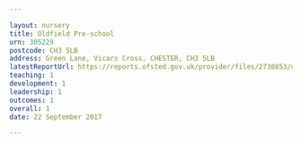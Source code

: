 ```yaml
---

layout: nursery
title: Oldfield Pre-school
urn: 305229
postcode: CH3 5LB
address: Green Lane, Vicars Cross, CHESTER, CH3 5LB
latestReportUrl: https://reports.ofsted.gov.uk/provider/files/2730853/urn/305229.pdf
teaching: 1
development: 1
leadership: 1
outcomes: 1
overall: 1
date: 22 September 2017

---
```

